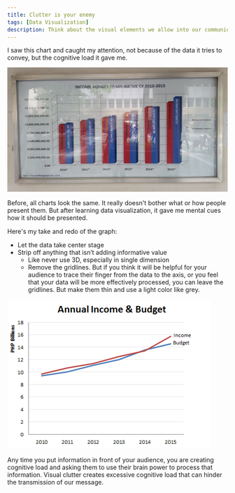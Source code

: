 ```yaml
---
title: Clutter is your enemy
tags: [Data Visualization]
description: Think about the visual elements we allow into our communications
---
```


I saw this chart and caught my attention, not because of the data it tries to convey, but the cognitive load it gave me.

![Image of QC Annual Income Budget Budget](https://raw.githubusercontent.com/esonpaguia/til/gh-pages/images/annual_income_of_qc.jpg)

Before, all charts look the same. It really doesn't bother what or how people present them. But after learning data visualization, it gave me mental cues how it should be presented.

Here's my take and redo of the graph:

* Let the data take center stage
* Strip off anything that isn’t adding informative value
  * Like never use 3D, especially in single dimension
  * Remove the gridlines. But if you think it will be helpful for your audience to trace their finger from the data to the axis, or you feel that your data will be more effectively processed, you can leave the gridlines. But make them thin and use a light color like grey.

![Image of My Version of QC Annual Income Budget](https://raw.githubusercontent.com/esonpaguia/til/gh-pages/images/annual_income_of_qc_my_version.png)

Any time you put information in front of your audience, you are creating cognitive load and asking them to use their brain power to process that information. Visual clutter creates excessive cognitive load that can hinder the transmission of our message.
